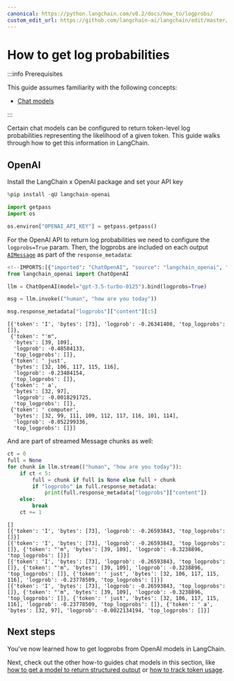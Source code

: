 ```yaml
---
canonical: https://python.langchain.com/v0.2/docs/how_to/logprobs/
custom_edit_url: https://github.com/langchain-ai/langchain/edit/master/docs/docs/how_to/logprobs.ipynb
---
```


# How to get log probabilities

:::info Prerequisites

This guide assumes familiarity with the following concepts:
- [Chat models](/docs/concepts/#chat-models)

:::

Certain chat models can be configured to return token-level log probabilities representing the likelihood of a given token. This guide walks through how to get this information in LangChain.

## OpenAI

Install the LangChain x OpenAI package and set your API key


```python
%pip install -qU langchain-openai
```


```python
import getpass
import os

os.environ["OPENAI_API_KEY"] = getpass.getpass()
```

For the OpenAI API to return log probabilities we need to configure the `logprobs=True` param. Then, the logprobs are included on each output [`AIMessage`](https://api.python.langchain.com/en/latest/messages/langchain_core.messages.ai.AIMessage.html) as part of the `response_metadata`:


```python
<!--IMPORTS:[{"imported": "ChatOpenAI", "source": "langchain_openai", "docs": "https://api.python.langchain.com/en/latest/chat_models/langchain_openai.chat_models.base.ChatOpenAI.html", "title": "How to get log probabilities"}]-->
from langchain_openai import ChatOpenAI

llm = ChatOpenAI(model="gpt-3.5-turbo-0125").bind(logprobs=True)

msg = llm.invoke(("human", "how are you today"))

msg.response_metadata["logprobs"]["content"][:5]
```



```output
[{'token': 'I', 'bytes': [73], 'logprob': -0.26341408, 'top_logprobs': []},
 {'token': "'m",
  'bytes': [39, 109],
  'logprob': -0.48584133,
  'top_logprobs': []},
 {'token': ' just',
  'bytes': [32, 106, 117, 115, 116],
  'logprob': -0.23484154,
  'top_logprobs': []},
 {'token': ' a',
  'bytes': [32, 97],
  'logprob': -0.0018291725,
  'top_logprobs': []},
 {'token': ' computer',
  'bytes': [32, 99, 111, 109, 112, 117, 116, 101, 114],
  'logprob': -0.052299336,
  'top_logprobs': []}]
```


And are part of streamed Message chunks as well:


```python
ct = 0
full = None
for chunk in llm.stream(("human", "how are you today")):
    if ct < 5:
        full = chunk if full is None else full + chunk
        if "logprobs" in full.response_metadata:
            print(full.response_metadata["logprobs"]["content"])
    else:
        break
    ct += 1
```
```output
[]
[{'token': 'I', 'bytes': [73], 'logprob': -0.26593843, 'top_logprobs': []}]
[{'token': 'I', 'bytes': [73], 'logprob': -0.26593843, 'top_logprobs': []}, {'token': "'m", 'bytes': [39, 109], 'logprob': -0.3238896, 'top_logprobs': []}]
[{'token': 'I', 'bytes': [73], 'logprob': -0.26593843, 'top_logprobs': []}, {'token': "'m", 'bytes': [39, 109], 'logprob': -0.3238896, 'top_logprobs': []}, {'token': ' just', 'bytes': [32, 106, 117, 115, 116], 'logprob': -0.23778509, 'top_logprobs': []}]
[{'token': 'I', 'bytes': [73], 'logprob': -0.26593843, 'top_logprobs': []}, {'token': "'m", 'bytes': [39, 109], 'logprob': -0.3238896, 'top_logprobs': []}, {'token': ' just', 'bytes': [32, 106, 117, 115, 116], 'logprob': -0.23778509, 'top_logprobs': []}, {'token': ' a', 'bytes': [32, 97], 'logprob': -0.0022134194, 'top_logprobs': []}]
```
## Next steps

You've now learned how to get logprobs from OpenAI models in LangChain.

Next, check out the other how-to guides chat models in this section, like [how to get a model to return structured output](/docs/how_to/structured_output) or [how to track token usage](/docs/how_to/chat_token_usage_tracking).